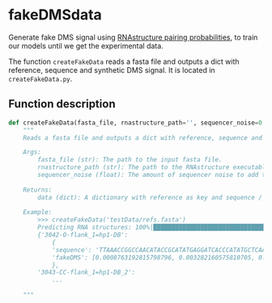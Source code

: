 # fakeDMSdata

Generate fake DMS signal using [RNAstructure pairing probabilities](https://rna.urmc.rochester.edu/Text/ProbabilityPlot.html), to train our models until we get the experimental data.

The function `createFakeData` reads a fasta file and outputs a dict with reference, sequence and synthetic DMS signal. It is located in `createFakeData.py`.

## Function description

```Python
def createFakeData(fasta_file, rnastructure_path='', sequencer_noise=0.001):
    """
    Reads a fasta file and outputs a dict with reference, sequence and synthetic DMS signal.

    Args:
        fasta_file (str): The path to the input fasta file.
        rnastructure_path (str): The path to the RNAstructure executable. Default is '' (i.e. RNAstructure is in the PATH).
        sequencer_noise (float): The amount of sequencer noise to add to the DMS signal. Default is 0.001.
    
    Returns:
        data (dict): A dictionary with reference as key and sequence / synthetic DMS signal as value.
    
    Example:
        >>> createFakeData('testData/refs.fasta')
        Predicting RNA structures: 100%|███████████████████████████████████| 3/3 [00:01<00:00,  1.92seq/s]
        {'3042-O-flank_1=hp1-DB': 
            {
            'sequence': 'TTAAACCGGCCAACATACCGCATATGAGGATCACCCATATGCTCAAGATATTCGAAAGAATATCTTTCCACAGTCGAAAGACTGTGTCTCTCTCTTCCTTTTTCTCTTCCTCTTTCTCTTTCTCTTTCTCTTCTCTTCTGTATTACGAGTTCGCTACTCGTTCCTTTCGA', 
            'fakeDMS': [0.0008763192815798796, 0.003282160575810705, 0.019867824327687585, 0.02829582753478791, 0.031266714341378524, 0.010288700618344545, 0.22755049833180016, 0.5741991237121613, 0.5018175337184233, 0.004588974386334777, 0.0027875607249180545, 0.010719083819803172, 0.0311800339547883, 0.026734132953685468, 0.5171140931132598, 0.526320420155328, 0.5302629606137425, 0.5973646221995781, 0.06787639095534494, 0.996380706717648, 0.9988325172245213, 0.9986708144405785, 0.9984979885954683, 0.9984931638770012, 0.9984703346038281, 0.9986003515173016, 0.0005489978550856028,
            },
        '3043-CC-flank_1=hp1-DB_2':
            ...
        
    """

```
